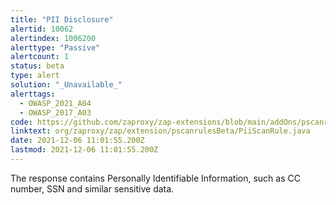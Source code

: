 ```yaml
---
title: "PII Disclosure"
alertid: 10062
alertindex: 1006200
alerttype: "Passive"
alertcount: 1
status: beta
type: alert
solution: "_Unavailable_"
alerttags: 
  - OWASP_2021_A04
  - OWASP_2017_A03
code: https://github.com/zaproxy/zap-extensions/blob/main/addOns/pscanrulesBeta/src/main/java/org/zaproxy/zap/extension/pscanrulesBeta/PiiScanRule.java
linktext: org/zaproxy/zap/extension/pscanrulesBeta/PiiScanRule.java
date: 2021-12-06 11:01:55.200Z
lastmod: 2021-12-06 11:01:55.200Z
---
```

The response contains Personally Identifiable Information, such as CC number, SSN and similar sensitive data.

